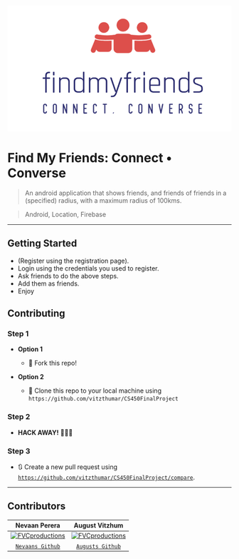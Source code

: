 [![INSERT YOUR GRAPHIC HERE](https://github.com/vitzthumar/CS450FinalProject/blob/master/app/src/main/res/drawable/logo.png)]()

# Find My Friends: Connect • Converse

> An android application that shows friends, and friends of friends in a (specified) radius, with a maximum radius of 100kms.

> Android, Location, Firebase
---

## Getting Started

- (Register using the registration page).
- Login using the credentials you used to register.
- Ask friends to do the above steps.
- Add them as friends.
- Enjoy

## Contributing

### Step 1

- **Option 1**
    - 🍴 Fork this repo!

- **Option 2**
    - 👯 Clone this repo to your local machine using `https://github.com/vitzthumar/CS450FinalProject`

### Step 2

- **HACK AWAY!** 🔨🔨🔨

### Step 3

- 🔃 Create a new pull request using <a href="https://github.com/vitzthumar/CS450FinalProject/compare" target="_blank">`https://github.com/vitzthumar/CS450FinalProject/compare`</a>.

---

## Contributors

| Nevaan Perera | August Vitzhum |
| :---: |:---:|
| [![FVCproductions](https://avatars2.githubusercontent.com/u/20254162?s=400&v=4?s=200)](http://myslu.stlawu.edu/~nmpere15/nevaan_perera.html)    | [![FVCproductions](https://avatars3.githubusercontent.com/u/29083226?s=400&v=4?s=200)](http://myslu.stlawu.edu/~nmpere15/nevaan_perera.html) | 
| <a href="https://github.com/nevaan9" target="_blank">`Nevaans Github`</a> | <a href="https://github.com/vitzthumar" target="_blank">`Augusts Github`</a> |

